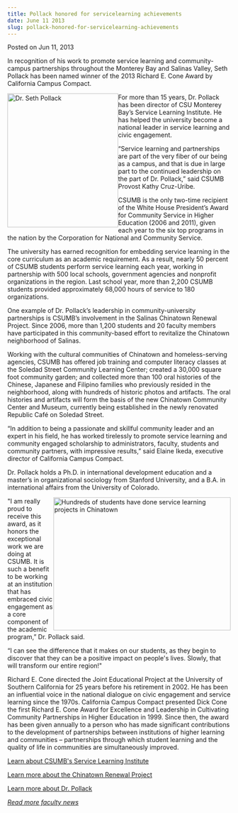 ```yaml
---
title: Pollack honored for servicelearning achievements
date: June 11 2013
slug: pollack-honored-for-servicelearning-achievements
---
```


 



<span class="date">Posted on Jun 11, 2013    </span>
<p>In recognition of his work to promote service learning and
community-campus partnerships throughout the Monterey Bay and
Salinas Valley, Seth Pollack has been named winner of the 2013
Richard E. Cone Award by California Campus Compact.</p>
<p><img alt="Dr. Seth Pollack" src="https://news.csumb.edu/sites/default/files/65/attachments/news/images/pollack.seth_.jpg" style="float:left; width:250px; height:302px">For more than 15
years, Dr. Pollack has been director of CSU Monterey Bay&#x2019;s Service
Learning Institute. He has helped the university become a national
leader in service learning and civic engagement.</img></p>
<p>&#x201C;Service learning and partnerships are part of the very fiber of
our being as a campus, and that is due in large part to the
continued leadership on the part of Dr. Pollack,&#x201D; said CSUMB
Provost Kathy Cruz-Uribe.</p>
<p>CSUMB is the only two-time recipient of the White House
President&#x2019;s Award for Community Service in Higher Education (2006
and 2011), given each year to the six top programs in the nation by
the Corporation for National and Community Service.</p>
<p>The university has earned recognition for embedding service
learning in the core curriculum as an academic requirement. As a
result, nearly 50 percent of CSUMB students perform service
learning each year, working in partnership with 500 local schools,
government agencies and nonprofit organizations in the region. Last
school year, more than 2,200 CSUMB students provided approximately
68,000 hours of service to 180 organizations.</p>
<p>One example of Dr. Pollack&#x2019;s leadership in community-university
partnerships is CSUMB&#x2019;s involvement in the Salinas Chinatown
Renewal Project. Since 2006, more than 1,200 students and 20
faculty members have participated in this community-based effort to
revitalize the Chinatown neighborhood of Salinas.</p>
<p>Working with the cultural communities of Chinatown and
homeless-serving agencies, CSUMB has offered job training and
computer literacy classes at the Soledad Street Community Learning
Center; created a 30,000 square foot community garden; and
collected more than 100 oral histories of the Chinese, Japanese and
Filipino families who previously resided in the neighborhood, along
with hundreds of historic photos and artifacts. The oral histories
and artifacts will form the basis of the new Chinatown Community
Center and Museum, currently being established in the newly
renovated Republic Caf&#xE9; on Soledad Street.</p>
<p>&#x201C;In addition to being a passionate and skillful community leader
and an expert in his field, he has worked tirelessly to promote
service learning and community engaged scholarship to
administrators, faculty, students and community partners, with
impressive results,&#x201D; said Elaine Ikeda, executive director of
California Campus Compact.</p>
<p>Dr. Pollack holds a Ph.D. in international development education
and a master&#x2019;s in organizational sociology from Stanford
University, and a B.A. in international affairs from the University
of Colorado.</p>
<p><img alt="Hundreds of students have done service learning projects in Chinatown" src="https://news.csumb.edu/sites/default/files/65/attachments/news/images/students_work_in_chinatown.jpg" style="float:right; width:400px; height:300px">&quot;I am really proud
to receive this award, as it honors the exceptional work we are
doing at CSUMB. It is such a benefit to be working at an
institution that has embraced civic engagement as a core component
of the academic program,&#x201D; Dr. Pollack said.</img></p>
<p>&#x201C;I can see the difference that it makes on our students, as they
begin to discover that they can be a positive impact on people&apos;s
lives. Slowly, that will transform our entire region!&quot;</p>
<p>Richard E. Cone directed the Joint Educational Project at the
University of Southern California for 25 years before his
retirement in 2002. He has been an influential voice in the
national dialogue on civic engagement and service learning since
the 1970s. California Campus Compact presented Dick Cone the first
Richard E. Cone Award for Excellence and Leadership in Cultivating
Community Partnerships in Higher Education in 1999. Since then, the
award has been given annually to a person who has made significant
contributions to the development of partnerships between
institutions of higher learning and communities &#x2013; partnerships
through which student learning and the quality of life in
communities are simultaneously improved.</p>
<p><a href="https://service.csumb.edu/" rel="nofollow">Learn about
CSUMB&apos;s Service Learning Institute</a></p>
<p><a href="https://service.csumb.edu/chinatown-renewal-project" rel="nofollow">Learn more about the Chinatown Renewal
Project</a></p>
<p><a href="https://success.csumb.edu/seth-pollack" rel="nofollow">Learn more about Dr. Pollack</a></p>
<p><a href="../../../2012/nov/25/faculty-highlights.html" rel="nofollow"><em>Read more faculty news</em></a><br>
<br>
&#xA0;</br></br></p>





```
